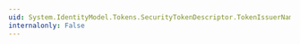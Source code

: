 ```yaml
---
uid: System.IdentityModel.Tokens.SecurityTokenDescriptor.TokenIssuerName
internalonly: False
---
```

